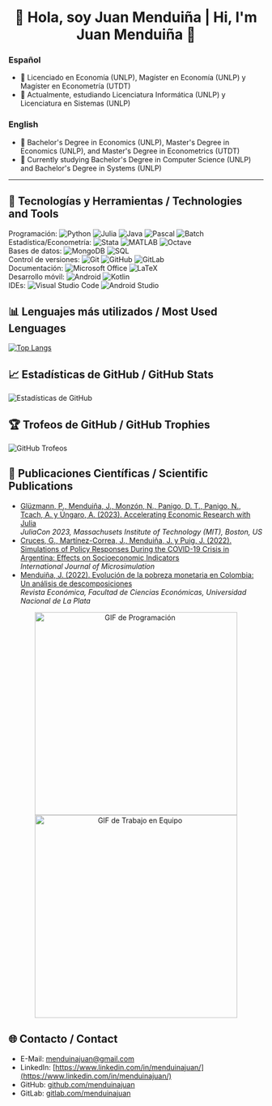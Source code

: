 <h1 align="center">👋 Hola, soy Juan Menduiña | Hi, I'm Juan Menduiña 👋</h1>

### Español
- 🔭 Licenciado en Economía (UNLP), Magíster en Economía (UNLP) y Magíster en Econometría (UTDT)
- 🌱 Actualmente, estudiando Licenciatura Informática (UNLP) y Licenciatura en Sistemas (UNLP)

### English
- 🔭 Bachelor's Degree in Economics (UNLP), Master's Degree in Economics (UNLP), and Master's Degree in Econometrics (UTDT)
- 🌱 Currently studying Bachelor's Degree in Computer Science (UNLP) and Bachelor's Degree in Systems (UNLP)

---

## 🚀 Tecnologías y Herramientas / Technologies and Tools
Programación: 
![Python](https://img.shields.io/badge/Python-3776AB?style=flat-square&logo=python&logoColor=white) 
![Julia](https://img.shields.io/badge/Julia-9558B2?style=flat-square&logo=julia&logoColor=white)
![Java](https://img.shields.io/badge/Java-007396?style=flat-square&logo=java&logoColor=white) 
![Pascal](https://img.shields.io/badge/Pascal-00599C?style=flat-square&logo=pascal&logoColor=white) 
![Batch](https://img.shields.io/badge/Batch-4D4D4D?style=flat-square&logo=windows-terminal&logoColor=white)<br>
Estadística/Econometría: 
![Stata](https://img.shields.io/badge/Stata-1A558F?style=flat-square&logo=stata&logoColor=white) 
![MATLAB](https://img.shields.io/badge/MATLAB-0076A8?style=flat-square&logo=mathworks&logoColor=white) 
![Octave](https://img.shields.io/badge/Octave-0790C0?style=flat-square&logo=octave&logoColor=white)<br>
Bases de datos: 
![MongoDB](https://img.shields.io/badge/MongoDB-47A248?style=flat-square&logo=mongodb&logoColor=white) 
![SQL](https://img.shields.io/badge/SQL-4479A1?style=flat-square&logo=sqlite&logoColor=white)<br>
Control de versiones:
![Git](https://img.shields.io/badge/Git-F05032?style=flat-square&logo=git&logoColor=white) 
![GitHub](https://img.shields.io/badge/GitHub-181717?style=flat-square&logo=github&logoColor=white) 
![GitLab](https://img.shields.io/badge/GitLab-FC6D26?style=flat-square&logo=gitlab&logoColor=white)<br>
Documentación:
![Microsoft Office](https://img.shields.io/badge/Microsoft%20Office-D83B01?style=flat-square&logo=microsoft-office&logoColor=white) 
![LaTeX](https://img.shields.io/badge/LaTeX-008080?style=flat-square&logo=latex&logoColor=white)<br>
Desarrollo móvil:
![Android](https://img.shields.io/badge/Android-3DDC84?style=flat-square&logo=android&logoColor=white) 
![Kotlin](https://img.shields.io/badge/Kotlin-7F52FF?style=flat-square&logo=kotlin&logoColor=white)<br>
IDEs:
![Visual Studio Code](https://img.shields.io/badge/Visual%20Studio%20Code-007ACC?style=flat-square&logo=visual-studio-code&logoColor=white) 
![Android Studio](https://img.shields.io/badge/Android%20Studio-3DDC84?style=flat-square&logo=android-studio&logoColor=white)<br>

## 📊 Lenguajes más utilizados / Most Used Lenguages
[![Top Langs](https://github-readme-stats.vercel.app/api/top-langs/?username=menduinajuan&layout=compact&theme=radical&cache_seconds=3600)](https://github.com/anuraghazra/github-readme-stats)

## 📈 Estadísticas de GitHub / GitHub Stats
![Estadísticas de GitHub](https://github-readme-stats.vercel.app/api?username=menduinajuan&show_icons=true&theme=radical)

## 🏆 Trofeos de GitHub / GitHub Trophies
![GitHub Trofeos](https://github-profile-trophy.vercel.app/?username=menduinajuan&theme=monokai&cache_seconds=3600)

## 📝 Publicaciones Científicas / Scientific Publications

- [Glüzmann, P., Menduiña, J., Monzón, N., Panigo, D. T., Panigo, N., Tcach, A. y Úngaro, A. (2023). Accelerating Economic Research with Julia](http://dx.doi.org/10.13140/RG.2.2.32709.05604)<br>
  *JuliaCon 2023, Massachusets Institute of Technology (MIT), Boston, US*
- [Cruces, G., Martínez-Correa, J., Menduiña, J. y Puig, J. (2022). Simulations of Policy Responses During the COVID-19 Crisis in Argentina: Effects on Socioeconomic Indicators](https://www.microsimulation.pub/articles/00269)<br>
  *International Journal of Microsimulation*
- [Menduiña, J. (2022). Evolución de la pobreza monetaria en Colombia: Un análisis de descomposiciones](https://doi.org/10.24215/18521649e026)<br>
  *Revista Económica, Facultad de Ciencias Económicas, Universidad Nacional de La Plata*

<div align="center">
    <img src="https://media.giphy.com/media/qgQUggAC3Pfv687qPC/giphy.gif" alt="GIF de Programación" width="400">
    <img src="https://media1.giphy.com/media/v1.Y2lkPTc5MGI3NjExbGZ5OHRiOHJjdnY2NXFzMXp4dGk2ejhib3Z0YzBpOGRpYTVwdDhiciZlcD12MV9pbnRlcm5hbF9naWZfYnlfaWQmY3Q9Zw/11IRfBXYw64gZW/giphy.gif" alt="GIF de Trabajo en Equipo" width="400">
</div>

## 🌐 Contacto / Contact
- E-Mail: [menduinajuan@gmail.com](mailto:menduinajuan@gmail.com)
- LinkedIn: [https://www.linkedin.com/in/menduinajuan/](https://www.linkedin.com/in/menduinajuan/)
- GitHub: [github.com/menduinajuan](https://github.com/menduinajuan)
- GitLab: [gitlab.com/menduinajuan](https://gitlab.com/menduinajuan)
